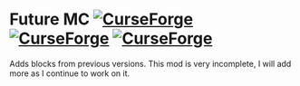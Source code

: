 # Future MC [![CurseForge](http://cf.way2muchnoise.eu/full_310059_downloads.svg)](https://minecraft.curseforge.com/projects/future-mc) [![CurseForge](https://cf.way2muchnoise.eu/packs/310059.svg)](https://www.curseforge.com/minecraft/mc-mods/future-mc/relations/dependents?filter-related-dependents=6) [![CurseForge](http://cf.way2muchnoise.eu/versions/For%20MC_310059_all.svg)](https://minecraft.curseforge.com/projects/future-mc)
Adds blocks from previous versions. This mod is very incomplete, I will add more as I continue to work on it.

